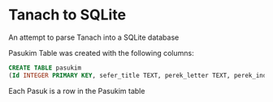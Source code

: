 # Tanach to SQLite
An attempt to parse Tanach into a SQLite database

Pasukim Table was created with the following columns:

```SQL
CREATE TABLE pasukim
(Id INTEGER PRIMARY KEY, sefer_title TEXT, perek_letter TEXT, perek_index INTEGER, pasuk_letter TEXT, pasuk_index INTEGER, pasuk_text TEXT)
```

Each Pasuk is a row in the Pasukim table
